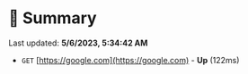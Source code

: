 # 📖 Summary
Last updated: **5/6/2023, 5:34:42 AM**

- `GET` [https://google.com](https://google.com) - **Up** (122ms)
